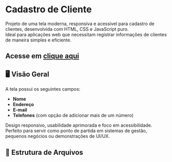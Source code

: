 # Cadastro de Cliente

Projeto de uma tela moderna, responsiva e acessível para cadastro de clientes, desenvolvida com HTML, CSS e JavaScript puro.  
Ideal para aplicações web que necessitam registrar informações de clientes de maneira simples e eficiente.

## Acesse em [clique aqui](https://brunocroft86.github.io/MoveisPlanejados/)

## 🖥️ Visão Geral

A tela possui os seguintes campos:
- **Nome**
- **Endereço**
- **E-mail**
- **Telefones** (com opção de adicionar mais de um número)

Design responsivo, usabilidade aprimorada e foco em acessibilidade.  
Perfeito para servir como ponto de partida em sistemas de gestão, pequenos negócios ou demonstrações de UI/UX.

## 📁 Estrutura de Arquivos

